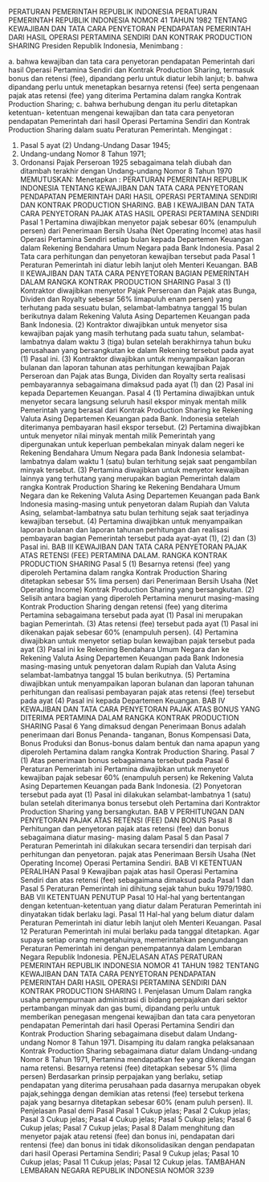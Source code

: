  PERATURAN PEMERINTAH REPUBLIK INDONESIA PERATURAN PEMERINTAH REPUBLIK INDONESIA NOMOR 41 TAHUN 1982 TENTANG KEWAJIBAN DAN TATA CARA PENYETORAN PENDAPATAN PEMERINTAH DARI HASIL OPERASI PERTAMINA SENDIRI DAN KONTRAK PRODUCTION SHARING Presiden Republik Indonesia,
Menimbang :

a. bahwa kewajiban dan tata cara penyetoran pendapatan Pemerintah dari hasil Operasi Pertamina Sendiri dan Kontrak Production Sharing, termasuk bonus dan retensi (fee), dipandang perlu untuk diatur lebih lanjut;
b. bahwa dipandang perlu untuk menetapkan besarnya retensi (fee) serta pengenaan pajak atas retensi (fee) yang diterima Pertamina dalam rangka Kontrak Production Sharing;
c. bahwa berhubung dengan itu perlu ditetapkan ketentuan- ketentuan mengenai kewajiban dan tata cara penyetoran pendapatan Pemerintah dari hasil Operasi Pertamina Sendiri dan Kontrak Production Sharing dalam suatu Peraturan Pemerintah.
Mengingat :

1. Pasal 5 ayat (2) Undang-Undang Dasar 1945;
2. Undang-undang Nomor 8 Tahun 1971;
3. Ordonansi Pajak Perseroan 1925 sebagaimana telah diubah dan ditambah terakhir dengan Undang-undang Nomor 8 Tahun 1970
MEMUTUSKAN:
 Menetapkan : PERATURAN PEMERINTAH REPUBLIK INDONESIA TENTANG KEWAJIBAN DAN TATA CARA PENYETORAN PENDAPATAN PEMERINTAH DARI HASIL OPERASI PERTAMINA SENDIRI DAN KONTRAK PRODUCTION SHARING.
BAB I KEWAJIBAN DAN TATA CARA PENYETORAN PAJAK ATAS HASIL OPERASI PERTAMINA SENDIRI
Pasal 1
Pertamina diwajibkan menyetor pajak sebesar 60% (enampuluh persen) dari Penerimaan Bersih Usaha (Net Operating Income) atas hasil Operasi Pertamina Sendiri setiap bulan kepada Departemen Keuangan dalam Rekening Bendahara Umum Negara pada Bank Indonesia.
Pasal 2
Tata cara perhitungan dan penyetoran kewajiban tersebut pada Pasal 1 Peraturan Pemerintah ini diatur lebih lanjut oleh Menteri Keuangan.
BAB II KEWAJIBAN DAN TATA CARA PENYETORAN BAGIAN PEMERINTAH DALAM RANGKA KONTRAK PRODUCTION SHARING
Pasal 3
(1) Kontraktor diwajibkan menyetor Pajak Perseroan dan Pajak atas Bunga, Dividen dan Royalty sebesar 56% limapuluh enam persen) yang terhutang pada sesuatu bulan, selambat-lambatnya tanggal 15 bulan berikutnya dalam Rekening Valuta Asing Departemen Keuangan pada Bank Indonesia.
(2) Kontraktor diwajibkan untuk menyetor sisa kewajiban pajak yang masih terhutang pada suatu tahun, selambat-lambatnya dalam waktu 3 (tiga) bulan setelah berakhirnya tahun buku perusahaan yang bersangkutan ke dalam Rekening tersebut pada ayat (1) Pasal ini.
(3) Kontraktor diwajibkan untuk menyampaikan laporan bulanan dan laporan tahunan atas perhitungan kewajiban Pajak Perseroan dan Pajak atas Bunga, Dividen dan Royalty serta realisasi pembayarannya sebagaimana dimaksud pada ayat (1) dan (2) Pasal ini kepada Departemen Keuangan.
Pasal 4
(1) Pertamina diwajibkan untuk menyetor secara langsung seluruh hasil ekspor minyak mentah milik Pemerintah yang berasal dari Kontrak Production Sharing ke Rekening Valuta Asing Departemen Keuangan pada Bank. Indonesia setelah diterimanya pembayaran hasil ekspor tersebut.
(2) Pertamina diwajibkan untuk menyetor nilai minyak mentah milik Pemerintah yang dipergunakan untuk keperluan pembekalan minyak dalam negeri ke Rekening Bendahara Umum Negara pada Bank Indonesia selambat-lambatnya dalam waktu 1 (satu) bulan terhitung sejak saat pengambilan minyak tersebut.
(3) Pertamina diwajibkan untuk menyetor kewajiban lainnya yang terhutang yang merupakan bagian Pemerintah dalam rangka Kontrak Production Sharing ke Rekening Bendahara Umum Negara dan ke Rekening Valuta Asing Departemen Keuangan pada Bank Indonesia masing-masing untuk penyetoran dalam Rupiah dan Valuta Asing, selambat-lambatnya satu bulan terhitung sejak saat terjadinya kewajiban tersebut.
(4) Pertamina diwajibkan untuk menyampaikan laporan bulanan dan laporan tahunan perhitungan dan realisasi pembayaran bagian Pemerintah tersebut pada ayat-ayat (1), (2) dan (3) Pasal ini.
BAB III KEWAJIBAN DAN TATA CARA PENYETORAN PAJAK ATAS RETENSI (FEE) PERTAMINA DALAM. RANGKA KONTRAK PRODUCTION SHARING
Pasal 5
(1) Besarnya retensi (fee) yang diperoleh Pertamina dalam rangka Kontrak Production Sharing ditetapkan sebesar 5% lima persen) dari Penerimaan Bersih Usaha (Net Operating Income) Kontrak Production Sharing yang bersangkutan.
(2) Selisih antara bagian yang diperoleh Pertamina menurut masing-masing Kontrak Production Sharing dengan retensi (fee) yang diterima Pertamina sebagaimana tersebut pada ayat (1) Pasal ini merupakan bagian Pemerintah.
(3) Atas retensi (fee) tersebut pada ayat (1) Pasal ini dikenakan pajak sebesar 60% (enampuluh persen).
(4) Pertamina diwajibkan untuk menyetor setiap bulan kewajiban pajak tersebut pada ayat (3) Pasal ini ke Rekening Bendahara Umum Negara dan ke Rekening Valuta Asing Departemen Keuangan pada Bank Indonesia masing-masing untuk penyetoran dalam Rupiah dan Valuta Asing selambat-lambatnya tanggal 15 bulan berikutnya.
(5) Pertamina diwajibkan untuk menyampaikan laporan bulanan dan laporan tahunan perhitungan dan realisasi pembayaran pajak atas retensi (fee) tersebut pada ayat (4) Pasal ini kepada Departemen Keuangan.
BAB IV KEWAJIBAN DAN TATA CARA PENYETORAN PAJAK ATAS BONUS YANG DITERIMA PERTAMINA DALAM RANGKA KONTRAK PRODUCTION SHARING
Pasal 6
Yang dimaksud dengan Penerimaan Bonus adalah penerimaan dari Bonus Penanda- tanganan, Bonus Kompensasi Data, Bonus Produksi dan Bonus-bonus dalam bentuk dan nama apapun yang diperoleh Pertamina dalam rangka Kontrak Production Sharing.
Pasal 7
(1) Atas penerimaan bonus sebagaimana tersebut pada Pasal 6 Peraturan Pemerintah ini Pertamina diwajibkan untuk menyetor kewajiban pajak sebesar 60% (enampuluh persen) ke Rekening Valuta Asing Departemen Keuangan pada Bank Indonesia.
(2) Ponyetoran tersebut pada ayat (1) Pasal ini dilakukan selambat-lambatnya 1 (satu) bulan setelah diterimanya bonus tersebut oleh Pertamina dari Kontraktor Production Sharing yang bersangkutan.
BAB V PERHITUNGAN DAN PENYETORAN PAJAK ATAS RETENSI (FEE) DAN BONUS
Pasal 8
Perhitungan dan penyetoran pajak atas retensi (fee) dan bonus sebagaimana diatur masing- masing dalam Pasal 5 dan Pasal 7 Peraturan Pemerintah ini dilakukan secara tersendiri dan terpisah dari perhitungan dan penyetoran. pajak atas Penerimaan Bersih Usaha (Net Operating Income) Operasi Pertamina Sendiri.
BAB VI KETENTUAN PERALIHAN
Pasal 9
Kewajiban pajak atas hasil Operasi Pertamina Sendiri dan atas retensi (fee) sebagaimana dimaksud pada Pasal 1 dan Pasal 5 Peraturan Pemerintah ini dihitung sejak tahun buku 1979/1980.
BAB VII KETENTUAN PENUTUP
Pasal 10
Hal-hal yang bertentangan dengan ketentuan-ketentuan yang diatur dalam Peraturan Pemerintah ini dinyatakan tidak berlaku lagi.
Pasal 11
Hal-hal yang belum diatur dalam Peraturan Pemerintah ini diatur lebih lanjut oleh Menteri Keuangan.
Pasal 12
Peraturan Pemerintah ini mulai berlaku pada tanggal ditetapkan. Agar supaya setiap orang mengetahuinya, memerintahkan pengundangan Peraturan Pemerintah ini dengan penempatannya dalam Lembaran Negara Republik Indonesia. PENJELASAN ATAS PERATURAN PEMERINTAH REPUBLIK INDONESIA NOMOR 41 TAHUN 1982 TENTANG KEWAJIBAN DAN TATA CARA PENYETORAN PENDAPATAN PEMERINTAH DARI HASIL OPERASI PERTAMINA SENDIRI DAN KONTRAK PRODUCTION SHARING I. Penjelasan Umum Dalam rangka usaha penyempurnaan administrasi di bidang perpajakan dari sektor pertambangan minyak dan gas bumi, dipandang perlu untuk memberikan penegasan mengenai kewajiban dan tata cara penyetoran pendapatan Pemerintah dari hasil Operasi Pertamina Sendiri dan Kontrak Production Sharing sebagaimana disebut dalam Undang-undang Nomor 8 Tahun 1971. Disamping itu dalam rangka pelaksanaan Kontrak Production Sharing sebagaimana diatur dalam Undang-undang Nomor 8 Tahun 1971, Pertamina mendapatkan fee yang dikenal dengan nama retensi. Besarnya retensi (fee) ditetapkan sebesar 5% (lima persen) Berdasarkan prinsip perpajakan yang berlaku, setiap pendapatan yang diterima perusahaan pada dasarnya merupakan obyek pajak,sehingga dengan demikian atas retensi (fee) tersebut terkena pajak yang besarnya ditetapkan sebesar 60% (enam puluh persen). II. Penjelasan Pasal demi Pasal
Pasal 1
Cukup jelas;
Pasal 2
Cukup jelas;
Pasal 3
Cukup jelas;
Pasal 4
Cukup jelas;
Pasal 5
Cukup jelas;
Pasal 6
Cukup jelas;
Pasal 7
Cukup jelas;
Pasal 8
Dalam menghitung dan menyetor pajak atau retensi (fee) dan bonus ini, pendapatan dari rentensi (fee) dan bonus ini tidak dikonsolidasikan dengan pendapatan dari hasil Operasi Pertamina Sendiri;
Pasal 9
Cukup jelas;
Pasal 10
Cukup jelas;
Pasal 11
Cukup jelas;
Pasal 12
Cukup jelas. TAMBAHAN LEMBARAN NEGARA REPUBLIK INDONESIA NOMOR 3239